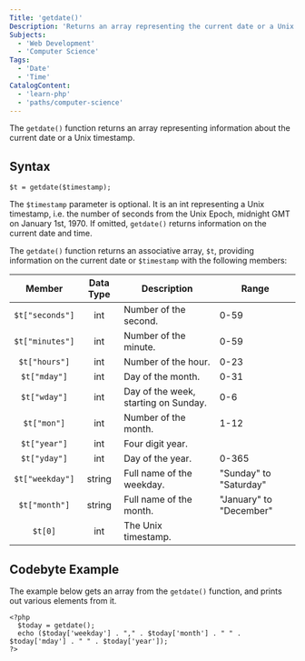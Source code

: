 ```yaml
---
Title: 'getdate()'
Description: 'Returns an array representing the current date or a Unix timestamp.'
Subjects:
  - 'Web Development'
  - 'Computer Science'
Tags:
  - 'Date'
  - 'Time'
CatalogContent:
  - 'learn-php'
  - 'paths/computer-science'
---
```


The `getdate()` function returns an array representing information about the current date or a Unix timestamp.

## Syntax

```pseudo
$t = getdate($timestamp);
```

The `$timestamp` parameter is optional. It is an int representing a Unix timestamp, i.e. the number of seconds from the Unix Epoch, midnight GMT on January 1st, 1970. If omitted, `getdate()` returns information on the current date and time.

The `getdate()` function returns an associative array, `$t`, providing information on the current date or `$timestamp` with the following members:

|     Member      | Data Type | Description                          | Range                   |
| :-------------: | :-------: | ------------------------------------ | ----------------------- |
| `$t["seconds"]` |    int    | Number of the second.                | 0-59                    |
| `$t["minutes"]` |    int    | Number of the minute.                | 0-59                    |
|  `$t["hours"]`  |    int    | Number of the hour.                  | 0-23                    |
|  `$t["mday"]`   |    int    | Day of the month.                    | 0-31                    |
|  `$t["wday"]`   |    int    | Day of the week, starting on Sunday. | 0-6                     |
|   `$t["mon"]`   |    int    | Number of the month.                 | 1-12                    |
|  `$t["year"]`   |    int    | Four digit year.                     |
|  `$t["yday"]`   |    int    | Day of the year.                     | 0-365                   |
| `$t["weekday"]` |  string   | Full name of the weekday.            | "Sunday" to "Saturday"  |
|  `$t["month"]`  |  string   | Full name of the month.              | "January" to "December" |
|     `$t[0]`     |    int    | The Unix timestamp.                  |

## Codebyte Example

The example below gets an array from the `getdate()` function, and prints out various elements from it.

```codebyte/php
<?php
  $today = getdate();
  echo ($today['weekday'] . "," . $today['month'] . " " . $today['mday'] . " " . $today['year']);
?>
```

